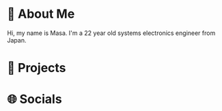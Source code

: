# 💫 About Me
Hi, my name is Masa. I'm a 22 year old systems electronics engineer from Japan.

# 🥽 Projects

# 🌐 Socials
